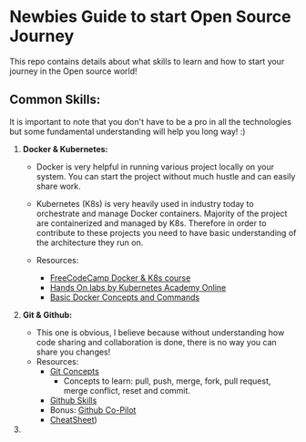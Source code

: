 # Newbies Guide to start Open Source Journey
This repo contains details about what skills to learn and how to start your journey in the Open source world!

## Common Skills:

It is important to note that you don't have to be a pro in all the technologies but some fundamental understanding will help you long way! :)
1. **Docker & Kubernetes:**

    - Docker is very helpful in running various project locally on your system. You can start the project without much hustle and can easily share work.

    - Kubernetes (K8s) is very heavily used in industry today to orchestrate and manage Docker containers. Majority of the project are containerized and managed by K8s. Therefore in order to contribute to these projects you need to have basic understanding of the architecture they run on.

    - Resources: 
        - [FreeCodeCamp Docker & K8s course](https://www.freecodecamp.org/news/learn-docker-and-kubernetes-hands-on-course/)
        - [Hands On labs by Kubernetes Academy Online](https://github.com/k8sacademy)
        - [Basic Docker Concepts and Commands]()

2. **Git & Github:**

    - This one is obvious, I believe because without understanding how code sharing and collaboration is done, there is no way you can share you changes!
    - Resources:
        - [Git Concepts](https://docs.github.com/en/get-started/quickstart/hello-world)
            - Concepts to learn: pull, push, merge, fork, pull request, merge conflict, reset and commit.
        - [Github Skills](https://skills.github.com/)
        - Bonus: [Github Co-Pilot](https://docs.github.com/en/copilot)
        - [CheatSheet](https://training.github.com/downloads/github-git-cheat-sheet.pdf)) 

3. 
